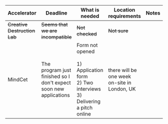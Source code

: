 | Accelerator                  | Deadline                                                          | What is needed                                                                                  | Location requirements                        | Notes |
| ---------------------------- | ----------------------------------------------------------------- | ----------------------------------------------------------------------------------------------- | -------------------------------------------- | ----- |
| ~~Creative Destruction Lab~~ | ~~Seems that we are incompatible~~                                | ~~Not checked~~                                                                                 | ~~Not sure~~                                 |       |
| MindCet                      | The program just finished so I don't expect soon new applications | Form not opened<br><br>1) Application form<br>2) Two interviews<br>3) Delivering a pitch online | there will be one week on-site in London, UK |       |
